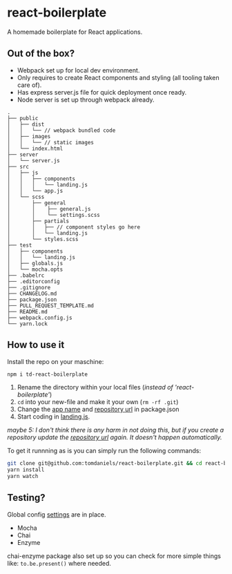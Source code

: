 # react-boilerplate

A homemade boilerplate for React applications.

## Out of the box?

- Webpack set up for local dev environment.
- Only requires to create React components and styling (all tooling taken care of).
- Has express server.js file for quick deployment once ready.
- Node server is set up through webpack already.

```
.
├── public
│   ├── dist
│   │   └── // webpack bundled code
│   ├── images
│   │   └── // static images
│   └── index.html
├── server
│   └── server.js
├── src
│   ├── js
│   │   ├── components
│   │   │   └── landing.js
│   │   └── app.js
│   └── scss
│       ├── general
│       │    ├── general.js
│       │    └── settings.scss
│       ├── partials
│       │   ├── // component styles go here
│       │   └── landing.js
│       └── styles.scss
├── test
│   ├── components
│   │   └── landing.js
│   ├── globals.js
│   └── mocha.opts
├── .babelrc
├── .editorconfig
├── .gitignore
├── CHANGELOG.md
├── package.json
├── PULL_REQUEST_TEMPLATE.md
├── README.md
├── webpack.config.js
└── yarn.lock
```

## How to use it

Install the repo on your maschine:
```bash
npm i td-react-boilerplate
```


1. Rename the directory within your local files (_instead of 'react-boilerplate'_)
2. `cd` into your new-file and make it your own (`rm -rf .git`)
3. Change the [app name](https://github.com/tomdaniels/react-boilerplate/blob/master/package.json#L2) and [repository url](https://github.com/tomdaniels/react-boilerplate/blob/master/package.json#L5) in package.json
4. Start coding in [landing.js](https://github.com/tomdaniels/react-boilerplate/blob/master/src/components/landing.js).

_maybe 5: I don't think there is any harm in not doing this, but if you create a repository update the [repository url](https://github.com/tomdaniels/react-boilerplate/blob/master/package.json#L5) again. It doesn't happen automatically._

To get it runnning as is you can simply run the following commands:
```bash
git clone git@github.com:tomdaniels/react-boilerplate.git && cd react-boilerplate
yarn install
yarn watch
```

## Testing?

Global config [settings](https://github.com/tomdaniels/react-boilerplate/blob/master/test/globals.js) are in place.

- Mocha
- Chai
- Enzyme

chai-enzyme package also set up so you can check for more simple things like:
`to.be.present()` where needed.
